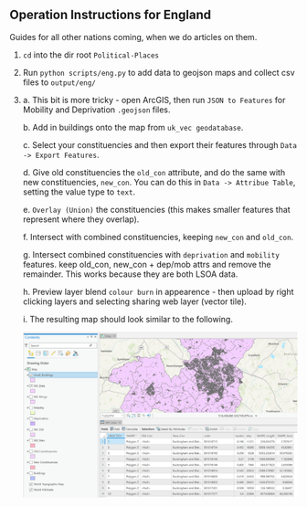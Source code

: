 ## Operation Instructions for England

Guides for all other nations coming, when we do articles on them.

1. ```cd``` into the dir root ```Political-Places```

2. Run ```python scripts/eng.py``` to add data to geojson maps and collect csv files to ```output/eng/```

3. 
    a. This bit is more tricky - open ArcGIS, then run ```JSON to Features``` for Mobility and Deprivation ```.geojson``` files.
    
    b. Add in buildings onto the map from ```uk_vec geodatabase```.

    c. Select your constituencies and then export their features through ```Data -> Export Features```.

    d. Give old constituencies the ```old_con``` attribute, and do the same with new constituencies, ```new_con```. You can do this in ```Data -> Attribue Table```, setting the value type to ```text```.

    e. ```Overlay (Union)``` the constituencies (this makes smaller features that represent where they overlap).
    
    f. Intersect with combined constituencies, keeping ```new_con``` and ```old_con```.

    g. Intersect combined constituencies with ```deprivation``` and ```mobility``` features. keep old_con, new_con + dep/mob attrs and remove the remainder. This works because they are both LSOA data.

    h. Preview layer blend ```colour burn``` in appearence - then upload by right clicking layers and selecting sharing web layer (vector tile).

    i. The resulting map should look similar to the following.

    ![Map of MK Constituencies on ArcGIS](result.png?raw=true "Map of MK Constituencies on ArcGIS")
